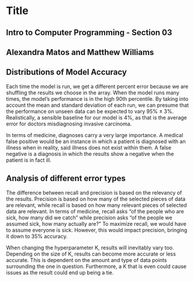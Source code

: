 # Title
## Intro to Computer Programming - Section 03
## Alexandra Matos and Matthew Williams

## Distributions of Model Accuracy

Each time the model is run, we get a different percent error because we are shuffling the results we choose in the array. When the model runs many times, the model’s performance is in the high 90th percentile. By taking into account the mean and standard deviation of each run, we can presume that the performance on unseen data can be expected to vary 95% ± 3%. Realistically, a sensible baseline for our model is 4%, as that is the average error for doctors misdiagnosing invasive carcinoma. 
 
In terms of medicine, diagnoses carry a very large importance. A medical false positive would be an instance in which a patient is diagnosed with an illness when in reality, said illness does not exist within them. A false negative is a diagnosis in which the results show a negative when the patient is in fact ill. 

## Analysis of different error types

The difference between recall and precision is based on the relevancy of the results. Precision is based on how many of the selected pieces of data are relevant, while recall is based on how many relevant pieces of selected data are relevant. In terms of medicine, recall asks “of the people who are sick, how many did we catch” while precision asks “of the people we  assumed sick, how many actually are?”  To maximize recall, we would have to assume everyone is sick. However, this would impact precision, bringing it down to 35% accuracy. 
 
When changing the hyperparameter K, results will inevitably vary too. Depending on the size of K, results can become more accurate or less accurate. This is dependent on the amount and type of data points surrounding the one in question. Furthermore, a K that is even could cause issues as the result could end up being a tie. 
 
